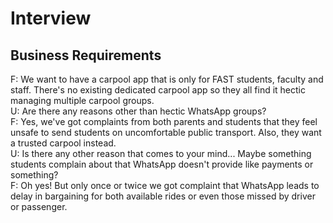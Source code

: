 # Interview

## Business Requirements
F: We want to have a carpool app that is only for FAST students, faculty and staff. There's no existing dedicated carpool app so they all find it hectic managing multiple carpool groups.  
U: Are there any reasons other than hectic WhatsApp groups?  
F: Yes, we've got complaints from both parents and students that they feel unsafe to send students on uncomfortable public transport. Also, they want a trusted carpool instead.  
U: Is there any other reason that comes to your mind... Maybe something students complain about that WhatsApp doesn't provide like payments or something?  
F: Oh yes! But only once or twice we got complaint that WhatsApp leads to delay in bargaining for both available rides or even those missed by driver or passenger.  

